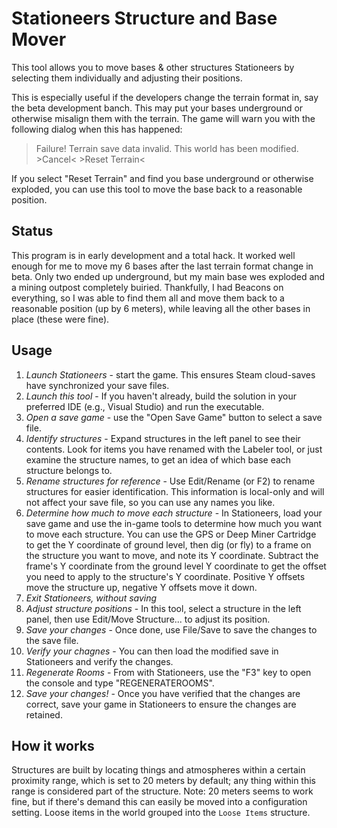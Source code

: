 # Stationeers Structure and Base Mover

This tool allows you to move bases & other structures Stationeers by selecting
them individually and adjusting their positions.

This is especially useful if the developers change the terrain format in, say
the beta development banch.  This may put your bases underground or otherwise
misalign them with the terrain.  The game will warn you with the following
dialog when this has happened:

> Failure!
> Terrain save data invalid.  This world has been modified.
> &gt;Cancel&lt; &gt;Reset Terrain&lt;

If you select "Reset Terrain" and find you base underground or otherwise
exploded, you can use this tool to move the base back to a reasonable
position.

## Status

This program is in early development and a total hack.  It worked well enough
for me to move my 6 bases after the last terrain format change in beta.  Only
two ended up underground, but my main base wes exploded and a mining outpost
completely buiried.  Thankfully, I had Beacons on everything, so I was able to
find them all and move them back to a reasonable position (up by 6 meters),
while leaving all the other bases in place (these were fine).

## Usage
1. *Launch Stationeers* - start the game.  This ensures Steam cloud-saves
   have synchronized your save files.
1. *Launch this tool* - If you haven't already, build the solution in your
   preferred IDE (e.g., Visual Studio) and run the executable.
1. *Open a save game* - use the "Open Save Game" button to select a save file.
1. *Identify structures* - Expand structures in the left panel to see
   their contents.  Look for items you have renamed with the Labeler tool,
   or just examine the structure names, to get an idea of which base each
   structure belongs to.
1. *Rename structures for reference* - Use Edit/Rename (or F2) to rename
   structures for easier identification.  This information is local-only
   and will not affect your save file, so you can use any names you like.
1. *Determine how much to move each structure* - In Stationeers, load your
   save game and use the in-game tools to determine how much you want to
   move each structure.  You can use the GPS or Deep Miner Cartridge to
   get the Y coordinate of ground level, then dig (or fly) to a frame on
   the structure you want to move, and note its Y coordinate.  Subtract
   the frame's Y coordinate from the ground level Y coordinate to get the
   offset you need to apply to the structure's Y coordinate.  Positive
   Y offsets move the structure up, negative Y offsets move it down.
1. *Exit Stationeers, _without saving_*
1. *Adjust structure positions* - In this tool, select a structure in the
   left panel, then use Edit/Move Structure... to adjust
   its position.
1. *Save your changes* - Once done, use File/Save to save the changes to the
   save file.
1. *Verify your chagnes* - You can then load the modified save in Stationeers and
   verify the changes.  
1. *Regenerate Rooms* - From with Stationeers, use the "F3" key to open
   the console and type "REGENERATEROOMS".
1. *Save your changes!* - Once you have verified that the changes are
   correct, save your game in Stationeers to ensure the changes are retained.

## How it works

Structures are built by locating things and atmospheres
within a certain proximity range, which is set to 20 meters by default; any
thing within this range is considered part of the structure.  Note: 20 meters
seems to work fine, but if there's demand this can easily be moved into a
configuration setting.  Loose items in the world grouped into the `Loose
Items` structure.
